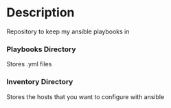 # Description

Repository to keep my ansible playbooks in

### Playbooks Directory

Stores .yml files

### Inventory Directory

Stores the hosts that you want to configure with ansible